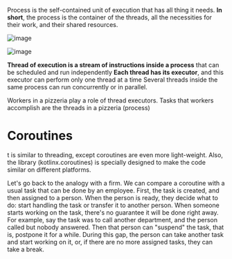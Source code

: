 Process is the self-contained unit of execution that has all thing it needs.
**In short**, the process is the container of the threads, all the necessities for their work, and their shared resources.


![image](https://user-images.githubusercontent.com/63263301/198831110-2de21967-ccb1-4d12-a420-5f99cc6093f5.png)

![image](https://user-images.githubusercontent.com/63263301/198831115-dda1753a-4bce-4290-9c85-85b9f3d1404c.png)


**Thread of execution is a stream of instructions inside a process** that can be scheduled and run independently
**Each thread has its executor**, and this executor can perform only one thread at a time
Several threads inside the same process can run concurrently or in parallel.

Workers in a pizzeria play a role of thread executors. Tasks that workers accomplish are the threads in a pizzeria (process)


# Coroutines

t is similar to threading, except coroutines are even more light-weight. Also, the library (kotlinx.coroutines) is specially designed to make the code similar on different platforms.

Let's go back to the analogy with a firm. We can compare a coroutine with a usual task that can be done by an employee. First, the task is created, and then assigned to a person. When the person is ready, they decide what to do: start handling the task or transfer it to another person. When someone starts working on the task, there's no guarantee it will be done right away. For example, say the task was to call another department, and the person called but nobody answered. Then that person can "suspend" the task, that is, postpone it for a while. During this gap, the person can take another task and start working on it, or, if there are no more assigned tasks, they can take a break.
